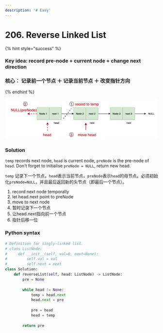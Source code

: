 ```yaml
---
description: '# Easy'
---
```


# 206. Reverse Linked List

{% hint style="success" %}
### Key idea: record pre-node + current node + change next direction

### 核心： 记录前一个节点 ＋ 记录当前节点 ＋ 改变指针方向 
{% endhint %}

![process of reverse a linked list](../../.gitbook/assets/3.jpg)

### Solution

`temp` records next node, `head` is current node, `preNode` is the pre-node of `head`. Don't forget to initialise `preNode = NULL`, return new head.

`temp` 记录下一个节点，`head`表示当前节点，`preNode`表示`head`的母节点。必须初始化`preNode=NULL`，并且最后返回新的头节点（即最后一个节点）。

1. record next node temporally
2. let head.next point to preNode
3. move to next node
4. 暂时记录下一个节点
5. 让head.next指向前一个节点
6. 指针后移一位

### Python syntax

```python
# Definition for singly-linked list.
# class ListNode:
#     def __init__(self, val=0, next=None):
#         self.val = val
#         self.next = next
class Solution:
    def reverseList(self, head: ListNode) -> ListNode:
        pre = None
        
        while head != None:
            temp = head.next
            head.next = pre
            
            pre = head
            head = temp
            
        return pre
```

